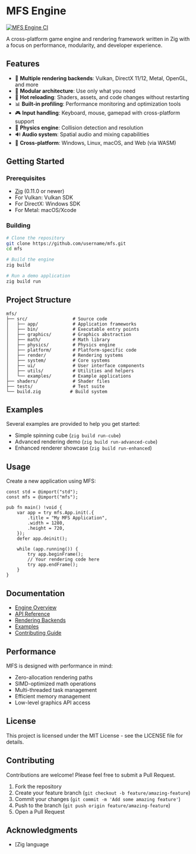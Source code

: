 # MFS Engine

[![MFS Engine CI](https://github.com/username/mfs/actions/workflows/ci.yml/badge.svg)](https://github.com/username/mfs/actions/workflows/ci.yml)

A cross-platform game engine and rendering framework written in Zig with a focus on performance, modularity, and developer experience.

## Features

- 🚀 **Multiple rendering backends**: Vulkan, DirectX 11/12, Metal, OpenGL, and more
- 🧩 **Modular architecture**: Use only what you need
- 🔄 **Hot reloading**: Shaders, assets, and code changes without restarting
- 📊 **Built-in profiling**: Performance monitoring and optimization tools
- 🎮 **Input handling**: Keyboard, mouse, gamepad with cross-platform support
- 🧠 **Physics engine**: Collision detection and resolution
- 🔊 **Audio system**: Spatial audio and mixing capabilities
- 📱 **Cross-platform**: Windows, Linux, macOS, and Web (via WASM)

## Getting Started

### Prerequisites

- [Zig](https://ziglang.org/) (0.11.0 or newer)
- For Vulkan: Vulkan SDK
- For DirectX: Windows SDK
- For Metal: macOS/Xcode

### Building

```bash
# Clone the repository
git clone https://github.com/username/mfs.git
cd mfs

# Build the engine
zig build

# Run a demo application
zig build run
```

## Project Structure

```
mfs/
├── src/                 # Source code
│   ├── app/             # Application frameworks
│   ├── bin/             # Executable entry points
│   ├── graphics/        # Graphics abstraction
│   ├── math/            # Math library
│   ├── physics/         # Physics engine
│   ├── platform/        # Platform-specific code
│   ├── render/          # Rendering systems
│   ├── system/          # Core systems
│   ├── ui/              # User interface components
│   ├── utils/           # Utilities and helpers
│   └── examples/        # Example applications
├── shaders/             # Shader files
├── tests/               # Test suite
└── build.zig           # Build system
```

## Examples

Several examples are provided to help you get started:

- Simple spinning cube (`zig build run-cube`)
- Advanced rendering demo (`zig build run-advanced-cube`)
- Enhanced renderer showcase (`zig build run-enhanced`)

## Usage

Create a new application using MFS:

```zig
const std = @import("std");
const mfs = @import("mfs");

pub fn main() !void {
    var app = try mfs.App.init(.{
        .title = "My MFS Application",
        .width = 1280,
        .height = 720,
    });
    defer app.deinit();
    
    while (app.running()) {
        try app.beginFrame();
        // Your rendering code here
        try app.endFrame();
    }
}
```

## Documentation

- [Engine Overview](docs/ENGINE_OVERVIEW.md)
- [API Reference](docs/API.md)
- [Rendering Backends](docs/BACKENDS.md)
- [Examples](docs/EXAMPLES.md)
- [Contributing Guide](docs/CONTRIBUTING.md)

## Performance

MFS is designed with performance in mind:

- Zero-allocation rendering paths
- SIMD-optimized math operations
- Multi-threaded task management
- Efficient memory management
- Low-level graphics API access

## License

This project is licensed under the MIT License - see the LICENSE file for details.

## Contributing

Contributions are welcome! Please feel free to submit a Pull Request.

1. Fork the repository
2. Create your feature branch (`git checkout -b feature/amazing-feature`)
3. Commit your changes (`git commit -m 'Add some amazing feature'`)
4. Push to the branch (`git push origin feature/amazing-feature`)
5. Open a Pull Request

## Acknowledgments

- [Zig language